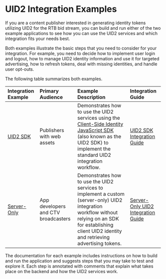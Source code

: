 # UID2 Integration Examples

If you are a content publisher interested in generating identity tokens utilizing UID2 for the RTB bid stream, you can build and run either of the two example applications to see how you can use the UID2 services and which integration fits your needs best.

Both examples illustrate the basic steps that you need to consider for your integration. For example, you need to decide how to implement user login and logout, how to manage UID2 identity information and use it for targeted advertising, how to refresh tokens, deal with missing identities, and handle user opt-outs.

The following table summarizes both examples. 

| Integration Example | Primary Audience | Example Description | Integration Guide |
| :--- | :--- | :--- | :--- |
| [UID2 SDK]() | Publishers with web assets | Demonstrates how to use the UID2 services using the [Client-Side Identity JavaScript SDK](https://github.com/UnifiedID2/uid2docs/blob/main/api/v1/sdks/client-side-identity-v1.md) (also known as the UID2 SDK) to implement the standard UID2 integration workflow.  | [UID2 SDK Integration Guide](https://github.com/UnifiedID2/uid2docs/blob/main/api/v1/guides/publisher-client-side.md) |
| [Server-Only]() | App developers and CTV broadcasters | Demonstrates how to use the UID2 services to implement a custom (server-only) UID2 integration workflow without relying on an SDK for establishing client UID2 identity and retrieving advertising tokens.  | [Server-Only UID2 Integration Guide](https://github.com/UnifiedID2/uid2docs/blob/main/api/v1/guides/custom-publisher-integration.md) |

The documentation for each example includes instructions on how to build and run the application and suggests steps that you may take to test and explore it. Each step is annotated with comments that explain what takes place on the backend and how the UID2 services work.






